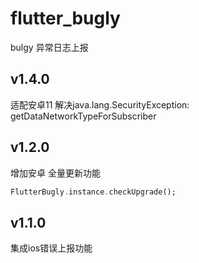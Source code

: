 # flutter_bugly

bulgy 异常日志上报
## v1.4.0
适配安卓11 解决java.lang.SecurityException: getDataNetworkTypeForSubscriber

## v1.2.0
增加安卓 全量更新功能

``` dart
FlutterBugly.instance.checkUpgrade();
```

## v1.1.0
集成ios错误上报功能

